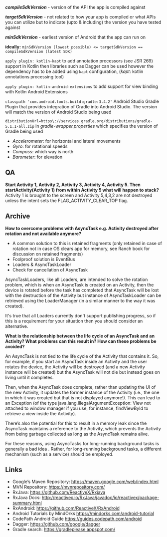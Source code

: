 
**_compileSdkVersion_** - version of the API the app is compiled against

**_targetSdkVersion_** - not related to how your app is compiled or what APIs you can utilize but to indicate (upto & including) the version you have tested against

**_minSdkVersion_** - earliest version of Android that the app can run on

**ideally:** `minSdkVersion (lowest possible) <= targetSdkVersion == compileSdkVersion (latest SDK)`


`apply plugin: kotlin-kapt` to add annotation processors (see JSR 269) support in Kotlin then libraries such as Dagger can be used however the dependency has to be added using `kapt` configuration, (_kapt_: kotlin annotations processing tool)

`apply plugin: kotlin-android-extensions` to add support for view binding with Kotlin Android Extensions

`classpath 'com.android.tools.build:gradle:3.4.2'` Android Studio Gradle Plugin that provides integration of Gradle into Android Studio. The version will match the version of Android Studio being used

`distributionUrl=https\://services.gradle.org/distributions/gradle-5.1.1-all.zip` in _gradle-wrapper.properties_ which specifies the version of Gradle being used

- *Accelerometer*: for horizontal and lateral movements
- *Gyro*: for rotational speeds
- *Compass*: which way is north
- *Barometer*: for elevation

## QA
**Start Activity 1, Activity 2, Activity 3, Activity 4, Activity 5. Then startActivity(Activity 1) from within Activity 5 what will happen to stack?**
Activity 1 is brought to the screen and Activity 5,4,3,2 are not destroyed unless the intent sets the FLAG_ACTIVITY_CLEAR_TOP flag.

## Archive
**How to overcome problems with AsyncTask e.g. Activity destroyed after rotation and not available anymore?**
- A common solution to this is retained fragments (only retained in case of rotation not in case OS clears app for memory, see Ranch book for discussion on retained fragments)
- Foolproof solution is EventBus
- Loaders & AsyncTaskLoader
- Check for cancellation of AsyncTask

AsyncTaskLoaders, like all Loaders, are intended to solve the rotation problem, which is when an AsyncTask is created on an Activity, then the device is rotated before the task has completed that AsyncTask will be lost with the destruction of the Activity but instance of AsyncTaskLoader can be retrieved using the LoaderManager (in a similar manner to the way it was created). 

It's true that all Loaders currently don't support publishing progress, so if this is a requirement for your situation then you should consider an alternative.

**What is the relationship between the life cycle of an AsyncTask and an Activity? What problems can this result in? How can these problems be avoided?**

An AsyncTask is not tied to the life cycle of the Activity that contains it. So, for example, if you start an AsyncTask inside an Activity and the user rotates the device, the Activity will be destroyed (and a new Activity instance will be created) but the AsyncTask will not die but instead goes on living until it completes.

Then, when the AsyncTask does complete, rather than updating the UI of the new Activity, it updates the former instance of the Activity (i.e., the one in which it was created but that is not displayed anymore!). This can lead to an Exception (of the type java.lang.IllegalArgumentException: View not attached to window manager if you use, for instance, findViewById to retrieve a view inside the Activity).

There’s also the potential for this to result in a memory leak since the AsyncTask maintains a reference to the Activity, which prevents the Activity from being garbage collected as long as the AsyncTask remains alive.

For these reasons, using AsyncTasks for long-running background tasks is generally a bad idea . Rather, for long-running background tasks, a different mechanism (such as a service) should be employed.


## Links
- Google’s Maven Repository: https://maven.google.com/web/index.html
- MVN Repository: https://mvnrepository.com/
- RxJava: https://github.com/ReactiveX/Rxjava
- RxJava Docs: http://reactivex.io/RxJava/javadoc/io/reactivex/package-summary.html
- RxAndroid: https://github.com/ReactiveX/RxAndroid
- Android Tutorials by MindOrks https://mindorks.com/android-tutorial
- CodePath Android Guide https://guides.codepath.com/android
- Dagger: https://github.com/google/dagger
- Gradle search: https://gradleplease.appspot.com/

